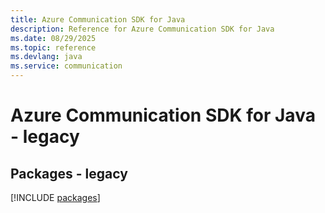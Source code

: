 ```yaml
---
title: Azure Communication SDK for Java
description: Reference for Azure Communication SDK for Java
ms.date: 08/29/2025
ms.topic: reference
ms.devlang: java
ms.service: communication
---
```

# Azure Communication SDK for Java - legacy
## Packages - legacy
[!INCLUDE [packages](communication-index.md)]